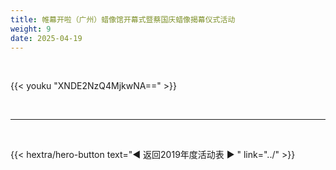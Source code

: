 ```yaml
---
title: 帷幕开啦（广州）蜡像馆开幕式暨蔡国庆蜡像揭幕仪式活动
weight: 9
date: 2025-04-19
---
```


<br>

{{<  youku "XNDE2NzQ4MjkwNA==" >}}


<br>
<hr>
<br>

{{< hextra/hero-button text="◀ 返回2019年度活动表 ▶ " link="../" >}}

